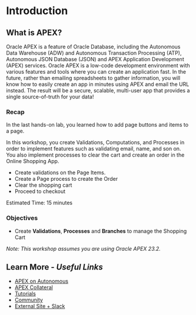 # Introduction

## **What is APEX?**
Oracle APEX is a feature of Oracle Database, including the Autonomous Data Warehouse (ADW) and Autonomous Transaction Processing (ATP), Autonomous JSON Database (JSON) and APEX Application Development (APEX) services. Oracle APEX is a low-code development environment with various features and tools where you can create an application fast. In the future, rather than emailing spreadsheets to gather information, you will know how to easily create an app in minutes using APEX and email the URL instead. The result will be a secure, scalable, multi-user app that provides a single source-of-truth for your data!

### Recap
In the last hands-on lab, you learned how to add page buttons and items to a page.

In this workshop, you create Validations, Computations, and Processes in order to implement features such as validating email, name, and son on. You also implement processes to clear the cart and create an order in the Online Shopping App.

- Create validations on the Page Items.
- Create a Page process to create the Order
- Clear the shopping cart
- Proceed to checkout

Estimated Time: 15 minutes

### Objectives

* Create **Validations**, **Processes** and **Branches** to manage the Shopping Cart

*Note: This workshop assumes you are using Oracle APEX 23.2.*

## Learn More - *Useful Links*

- [APEX on Autonomous](https://apex.oracle.com/autonomous)
- [APEX Collateral](https://www.oracle.com/database/technologies/appdev/apex/collateral.html)
- [Tutorials](https://apex.oracle.com/en/learn/tutorials)
- [Community](https://apex.oracle.com/community)
- [External Site + Slack](http://apex.world)
